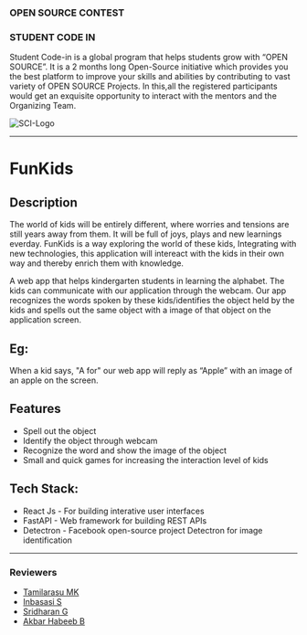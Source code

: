 ### OPEN SOURCE CONTEST

### STUDENT CODE IN
Student Code-in is a global program that helps students grow with “OPEN SOURCE”. It is a 2 months long Open-Source initiative which provides you the best platform to improve your skills and abilities by contributing to vast variety of OPEN SOURCE Projects. In this,all the registered participants would get an exquisite opportunity to interact with the mentors and the Organizing Team.

![SCI-Logo](https://encrypted-tbn0.gstatic.com/images?q=tbn:ANd9GcQSgoe-CsHHg0r3bZ9RyZ8n0_aEi2X_fNQVsxvqH4y0KMpnzbsQ&s)


---

# FunKids

## Description

The world of kids will be entirely different, where worries and tensions are still years away from them. It will be full of joys, plays and new learnings everday.
FunKids is a way exploring the world of these kids, Integrating with new technologies, this application will intereact with the kids in their own way and thereby enrich them with knowledge.

A web app that helps kindergarten students in learning the alphabet. The kids can communicate with our application through the webcam. Our app recognizes the words spoken by these kids/identifies the object held by the kids and spells out the same object with a image of that object on the application screen.

## Eg:

When a kid says, "A for" our web app will reply as “Apple” with an image of an apple on the screen.

## Features

- Spell out the object
- Identify the object through webcam
- Recognize the word and show the image of the object
- Small and quick games for increasing the interaction level of kids

## Tech Stack: 

- React Js - For building interative user interfaces
- FastAPI - Web framework for building REST APIs
- Detectron - Facebook open-source project Detectron for image identification

---

### Reviewers
+ [Tamilarasu MK](https://github.com/tamilarasumk731)
+ [Inbasasi S](https://github.com/InbasasiS)
+ [Sridharan G](https://github.com/smartsri18)
+ [Akbar Habeeb B](https://github.com/AkbarHabeeb)

